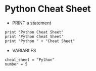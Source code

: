 # Python Cheat Sheet

- PRINT a statement

```
print "Python Cheat Sheet"
print 'Python Cheat Sheet'
print "Python " + "Cheat Sheet"
```

- VARIABLES

```
cheat_sheet = "Python"
number = 5
```
